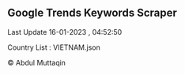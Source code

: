 

## Google Trends Keywords Scraper 
 
Last Update 16-01-2023 , 04:52:50

Country List :
VIETNAM.json



© Abdul Muttaqin 
